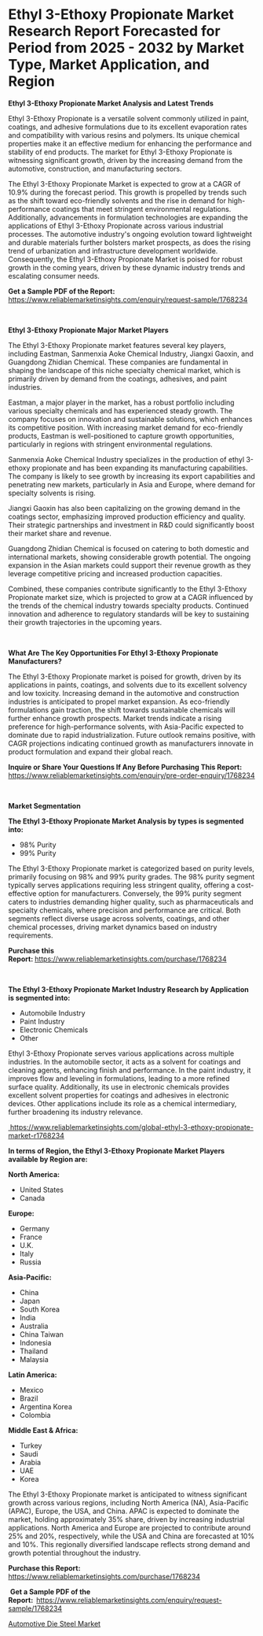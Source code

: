 <p><h1>Ethyl 3-Ethoxy Propionate Market Research Report Forecasted for Period from 2025 -  2032 by Market Type, Market Application, and Region</h1></p><p><strong>Ethyl 3-Ethoxy Propionate Market Analysis and Latest Trends</strong></p>
<p><p>Ethyl 3-Ethoxy Propionate is a versatile solvent commonly utilized in paint, coatings, and adhesive formulations due to its excellent evaporation rates and compatibility with various resins and polymers. Its unique chemical properties make it an effective medium for enhancing the performance and stability of end products. The market for Ethyl 3-Ethoxy Propionate is witnessing significant growth, driven by the increasing demand from the automotive, construction, and manufacturing sectors.</p><p>The Ethyl 3-Ethoxy Propionate Market is expected to grow at a CAGR of 10.9% during the forecast period. This growth is propelled by trends such as the shift toward eco-friendly solvents and the rise in demand for high-performance coatings that meet stringent environmental regulations. Additionally, advancements in formulation technologies are expanding the applications of Ethyl 3-Ethoxy Propionate across various industrial processes. The automotive industry's ongoing evolution toward lightweight and durable materials further bolsters market prospects, as does the rising trend of urbanization and infrastructure development worldwide. Consequently, the Ethyl 3-Ethoxy Propionate Market is poised for robust growth in the coming years, driven by these dynamic industry trends and escalating consumer needs.</p></p>
<p><strong>Get a Sample PDF of the Report:&nbsp;</strong> <a href="https://www.reliablemarketinsights.com/enquiry/request-sample/1768234?utm_campaign=2225&utm_medium=2&utm_source=Github&utm_content=ia&utm_term=02022025&utm_id=ethyl-3-ethoxy-propionate">https://www.reliablemarketinsights.com/enquiry/request-sample/1768234</a></p>
<p>&nbsp;</p>
<p><strong>Ethyl 3-Ethoxy Propionate Major Market Players</strong></p>
<p><p>The Ethyl 3-Ethoxy Propionate market features several key players, including Eastman, Sanmenxia Aoke Chemical Industry, Jiangxi Gaoxin, and Guangdong Zhidian Chemical. These companies are fundamental in shaping the landscape of this niche specialty chemical market, which is primarily driven by demand from the coatings, adhesives, and paint industries. </p><p>Eastman, a major player in the market, has a robust portfolio including various specialty chemicals and has experienced steady growth. The company focuses on innovation and sustainable solutions, which enhances its competitive position. With increasing market demand for eco-friendly products, Eastman is well-positioned to capture growth opportunities, particularly in regions with stringent environmental regulations.</p><p>Sanmenxia Aoke Chemical Industry specializes in the production of ethyl 3-ethoxy propionate and has been expanding its manufacturing capabilities. The company is likely to see growth by increasing its export capabilities and penetrating new markets, particularly in Asia and Europe, where demand for specialty solvents is rising.</p><p>Jiangxi Gaoxin has also been capitalizing on the growing demand in the coatings sector, emphasizing improved production efficiency and quality. Their strategic partnerships and investment in R&D could significantly boost their market share and revenue.</p><p>Guangdong Zhidian Chemical is focused on catering to both domestic and international markets, showing considerable growth potential. The ongoing expansion in the Asian markets could support their revenue growth as they leverage competitive pricing and increased production capacities.</p><p>Combined, these companies contribute significantly to the Ethyl 3-Ethoxy Propionate market size, which is projected to grow at a CAGR influenced by the trends of the chemical industry towards specialty products. Continued innovation and adherence to regulatory standards will be key to sustaining their growth trajectories in the upcoming years.</p></p>
<p>&nbsp;</p>
<p><strong>What Are The Key Opportunities For Ethyl 3-Ethoxy Propionate Manufacturers?</strong></p>
<p><p>The Ethyl 3-Ethoxy Propionate market is poised for growth, driven by its applications in paints, coatings, and solvents due to its excellent solvency and low toxicity. Increasing demand in the automotive and construction industries is anticipated to propel market expansion. As eco-friendly formulations gain traction, the shift towards sustainable chemicals will further enhance growth prospects. Market trends indicate a rising preference for high-performance solvents, with Asia-Pacific expected to dominate due to rapid industrialization. Future outlook remains positive, with CAGR projections indicating continued growth as manufacturers innovate in product formulation and expand their global reach.</p></p>
<p><strong>Inquire or Share Your Questions If Any Before Purchasing This Report:</strong> <a href="https://www.reliablemarketinsights.com/enquiry/pre-order-enquiry/1768234?utm_campaign=2225&utm_medium=2&utm_source=Github&utm_content=ia&utm_term=02022025&utm_id=ethyl-3-ethoxy-propionate">https://www.reliablemarketinsights.com/enquiry/pre-order-enquiry/1768234</a></p>
<p>&nbsp;</p>
<p><strong>Market Segmentation</strong></p>
<p><strong>The Ethyl 3-Ethoxy Propionate Market Analysis by types is segmented into:</strong></p>
<p><ul><li>98% Purity</li><li>99% Purity</li></ul></p>
<p><p>The Ethyl 3-Ethoxy Propionate market is categorized based on purity levels, primarily focusing on 98% and 99% purity grades. The 98% purity segment typically serves applications requiring less stringent quality, offering a cost-effective option for manufacturers. Conversely, the 99% purity segment caters to industries demanding higher quality, such as pharmaceuticals and specialty chemicals, where precision and performance are critical. Both segments reflect diverse usage across solvents, coatings, and other chemical processes, driving market dynamics based on industry requirements.</p></p>
<p><strong>Purchase this Report:&nbsp;</strong><a href="https://www.reliablemarketinsights.com/purchase/1768234?utm_campaign=2225&utm_medium=2&utm_source=Github&utm_content=ia&utm_term=02022025&utm_id=ethyl-3-ethoxy-propionate">https://www.reliablemarketinsights.com/purchase/1768234</a></p>
<p>&nbsp;</p>
<p><strong>The Ethyl 3-Ethoxy Propionate Market Industry Research by Application is segmented into:</strong></p>
<p><ul><li>Automobile Industry</li><li>Paint Industry</li><li>Electronic Chemicals</li><li>Other</li></ul></p>
<p><p>Ethyl 3-Ethoxy Propionate serves various applications across multiple industries. In the automobile sector, it acts as a solvent for coatings and cleaning agents, enhancing finish and performance. In the paint industry, it improves flow and leveling in formulations, leading to a more refined surface quality. Additionally, its use in electronic chemicals provides excellent solvent properties for coatings and adhesives in electronic devices. Other applications include its role as a chemical intermediary, further broadening its industry relevance.</p></p>
<p><a href="https://www.reliablemarketinsights.com/global-ethyl-3-ethoxy-propionate-market-r1768234?utm_campaign=2225&utm_medium=2&utm_source=Github&utm_content=ia&utm_term=02022025&utm_id=ethyl-3-ethoxy-propionate">&nbsp;https://www.reliablemarketinsights.com/global-ethyl-3-ethoxy-propionate-market-r1768234</a></p>
<p><strong>In terms of Region, the Ethyl 3-Ethoxy Propionate Market Players available by Region are:</strong></p>
<p>
    <p> <strong> North America: </strong>
        <ul>
            <li>United States</li>
            <li>Canada</li>
        </ul>
        </p> 
    <p> <strong> Europe: </strong>
        <ul>
            <li>Germany</li>
            <li>France</li>
            <li>U.K.</li>
            <li>Italy</li>
            <li>Russia</li>
        </ul>
        </p> 
    <p> <strong> Asia-Pacific: </strong>
        <ul>
            <li>China</li>
            <li>Japan</li>
            <li>South Korea</li>
            <li>India</li>
            <li>Australia</li>
            <li>China Taiwan</li>
            <li>Indonesia</li>
            <li>Thailand</li>
            <li>Malaysia</li>
        </ul>
        </p> 
    <p> <strong> Latin America: </strong>
        <ul>
            <li>Mexico</li>
            <li>Brazil</li>
            <li>Argentina Korea</li>
            <li>Colombia</li>
        </ul>
        </p> 
    <p> <strong> Middle East & Africa: </strong>
        <ul>
            <li>Turkey</li>
            <li>Saudi</li>
            <li>Arabia</li>
            <li>UAE</li>
            <li>Korea</li>
        </ul>
    </p>
    </p>
<p><p>The Ethyl 3-Ethoxy Propionate market is anticipated to witness significant growth across various regions, including North America (NA), Asia-Pacific (APAC), Europe, the USA, and China. APAC is expected to dominate the market, holding approximately 35% share, driven by increasing industrial applications. North America and Europe are projected to contribute around 25% and 20%, respectively, while the USA and China are forecasted at 10% and 10%. This regionally diversified landscape reflects strong demand and growth potential throughout the industry.</p></p>
<p><strong>Purchase this Report: </strong><a href="https://www.reliablemarketinsights.com/purchase/1768234?utm_campaign=2225&utm_medium=2&utm_source=Github&utm_content=ia&utm_term=02022025&utm_id=ethyl-3-ethoxy-propionate">https://www.reliablemarketinsights.com/purchase/1768234</a></p>
<p>&nbsp;<strong>Get a Sample PDF of the Report:&nbsp;&nbsp;</strong><a href="https://www.reliablemarketinsights.com/enquiry/request-sample/1768234?utm_campaign=2225&utm_medium=2&utm_source=Github&utm_content=ia&utm_term=02022025&utm_id=ethyl-3-ethoxy-propionate">https://www.reliablemarketinsights.com/enquiry/request-sample/1768234</a></p>
<p><strong></strong></p>
<p><p><a href="https://github.com/antonioc6hal/Market-Research-Report-List-1/blob/main/automotive-die-steel-market.md?utm_campaign=2225&utm_medium=2&utm_source=Github&utm_content=ia&utm_term=02022025&utm_id=ethyl-3-ethoxy-propionate">Automotive Die Steel Market</a></p></p>